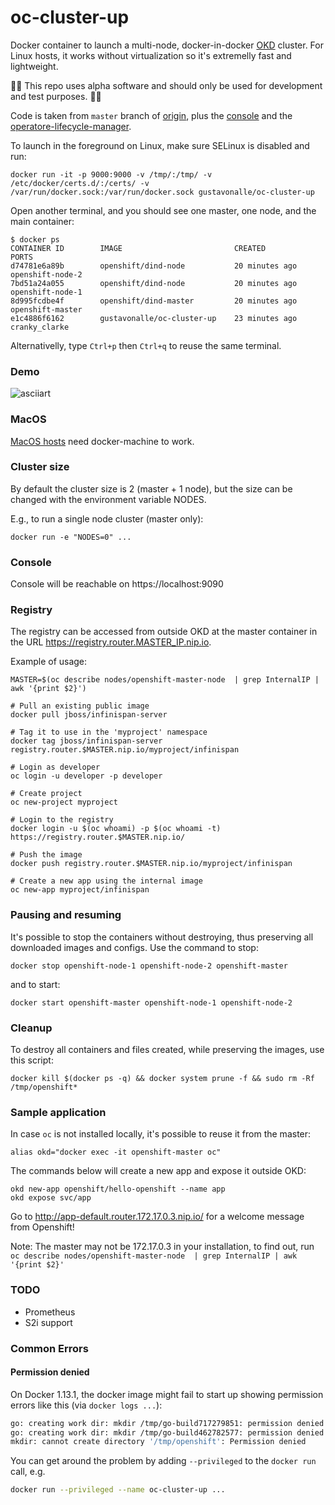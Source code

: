 # oc-cluster-up


Docker container to launch a multi-node, docker-in-docker [OKD](https://okd.io) cluster. For Linux hosts, it works without virtualization so it's extremelly fast and lightweight. 


:rotating_light::rotating_light: This repo uses alpha software and should only be used for development and test purposes. :rotating_light::rotating_light:

Code is taken from ```master``` branch of [origin](github.com/openshift/origin), plus the [console](github.com/openshift/console) and the [operatore-lifecycle-manager](https://github.com/operator-framework/operator-lifecycle-manager).

To launch in the foreground on Linux, make sure SELinux is disabled and run:

```
docker run -it -p 9000:9000 -v /tmp/:/tmp/ -v /etc/docker/certs.d/:/certs/ -v /var/run/docker.sock:/var/run/docker.sock gustavonalle/oc-cluster-up
```

Open another terminal, and you should see one master, one node, and the main container:

```
$ docker ps
CONTAINER ID        IMAGE                         CREATED             PORTS         
d74781e6a89b        openshift/dind-node           20 minutes ago     openshift-node-2
7bd51a24a055        openshift/dind-node           20 minutes ago     openshift-node-1
8d995fcdbe4f        openshift/dind-master         20 minutes ago     openshift-master
e1c4886f6162        gustavonalle/oc-cluster-up    23 minutes ago     cranky_clarke

```

Alternativelly, type ```Ctrl+p``` then ```Ctrl+q``` to reuse the same terminal.

### Demo

![asciiart](https://github.com/carlosrobertodevops/oc-cluster-up/raw/master/demo.gif)


### MacOS

[MacOS hosts](README-macos.md) need docker-machine to work.

### Cluster size

By default the cluster size is 2 (master + 1 node), but the size can be changed with the environment variable NODES.


E.g., to run a single node cluster (master only):

```
docker run -e "NODES=0" ...
```

### Console

Console will be reachable on https://localhost:9090

### Registry

The registry can be accessed from outside OKD at the master container in the URL https://registry.router.MASTER_IP.nip.io.

Example of usage:

```
MASTER=$(oc describe nodes/openshift-master-node  | grep InternalIP | awk '{print $2}')

# Pull an existing public image
docker pull jboss/infinispan-server

# Tag it to use in the 'myproject' namespace
docker tag jboss/infinispan-server registry.router.$MASTER.nip.io/myproject/infinispan

# Login as developer
oc login -u developer -p developer

# Create project
oc new-project myproject

# Login to the registry
docker login -u $(oc whoami) -p $(oc whoami -t) https://registry.router.$MASTER.nip.io/

# Push the image
docker push registry.router.$MASTER.nip.io/myproject/infinispan

# Create a new app using the internal image
oc new-app myproject/infinispan
```

### Pausing and resuming

It's possible to stop the containers without destroying, thus preserving all downloaded images and configs. Use the command to stop:

```
docker stop openshift-node-1 openshift-node-2 openshift-master
```

and to start:
```
docker start openshift-master openshift-node-1 openshift-node-2
```

### Cleanup

To destroy all containers and files created, while preserving the images, use this script:

```
docker kill $(docker ps -q) && docker system prune -f && sudo rm -Rf /tmp/openshift*
```

### Sample application

In case ```oc``` is not installed locally, it's possible to reuse it from the master:

```
alias okd="docker exec -it openshift-master oc"
```

The commands below will create a new app and expose it outside OKD:

```
okd new-app openshift/hello-openshift --name app
okd expose svc/app
```

Go to http://app-default.router.172.17.0.3.nip.io/ for a welcome message from Openshift!

Note: The master may not be 172.17.0.3 in your installation, to find out, run ```oc describe nodes/openshift-master-node  | grep InternalIP | awk '{print $2}'```


### TODO

* Prometheus
* S2i support


### Common Errors

#### Permission denied

On Docker 1.13.1, the docker image might fail to start up showing permission errors like this (via `docker logs ...`):

```bash
go: creating work dir: mkdir /tmp/go-build717279851: permission denied
go: creating work dir: mkdir /tmp/go-build462782577: permission denied
mkdir: cannot create directory '/tmp/openshift': Permission denied
```

You can get around the problem by adding `--privileged` to the `docker run` call, e.g.

```bash
docker run --privileged --name oc-cluster-up ...
```
